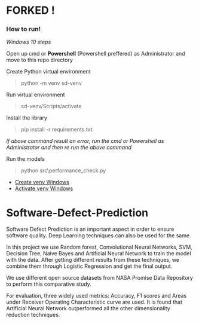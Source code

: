 # FORKED !

### How to run!
_Windows 10 steps_

Open up cmd or **Powershell** (Powershell preffered) as Administrator and move to this repo directory

Create Python virtual environment
> python -m venv sd-venv

Run virtual environment
> sd-venv/Scripts/activate

Install the library
> pip install -r requirements.txt

_If above command result an error, run the cmd or Powershell as Administrator and then re run the above command_

Run the models
> python src\performance_check.py

- [Create venv Windows](https://docs.python.org/3/library/venv.html)
- [Activate venv Windows](https://stackoverflow.com/questions/65552171/how-to-activate-virtualenv-on-windows)

# Software-Defect-Prediction
Software Defect Prediction is an
important aspect in order to ensure software
quality. Deep Learning techniques can also be
used for the same.

In this project we use Random forest, Convolutional Neural Networks,
SVM, Decision Tree, Naive Bayes and Artificial Neural Network to train the model with the data.
After getting different results from these techniques, we combine them through
Logistic Regression and get the final output.

We use different open source datasets from NASA
Promise Data Repository to perform this
comparative study.

For evaluation, three widely used metrics:
Accuracy, F1 scores and Areas under Receiver
Operating Characteristic curve are used. It is found
that Artificial Neural Network outperformed all the
other dimensionality reduction techniques.
